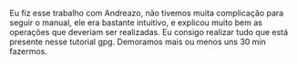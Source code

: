 Eu fiz esse trabalho com Andreazo, não tivemos muita complicação para seguir o manual, ele era bastante intuitivo, e explicou muito bem as operações que deveriam ser realizadas. Eu consigo realizar tudo que está presente nesse tutorial gpg. Demoramos mais ou menos uns 30 min fazermos.